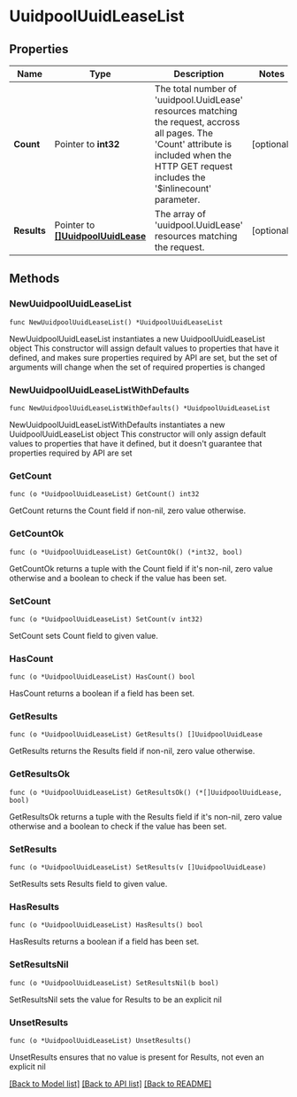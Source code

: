 # UuidpoolUuidLeaseList

## Properties

Name | Type | Description | Notes
------------ | ------------- | ------------- | -------------
**Count** | Pointer to **int32** | The total number of &#39;uuidpool.UuidLease&#39; resources matching the request, accross all pages. The &#39;Count&#39; attribute is included when the HTTP GET request includes the &#39;$inlinecount&#39; parameter. | [optional] 
**Results** | Pointer to [**[]UuidpoolUuidLease**](uuidpool.UuidLease.md) | The array of &#39;uuidpool.UuidLease&#39; resources matching the request. | [optional] 

## Methods

### NewUuidpoolUuidLeaseList

`func NewUuidpoolUuidLeaseList() *UuidpoolUuidLeaseList`

NewUuidpoolUuidLeaseList instantiates a new UuidpoolUuidLeaseList object
This constructor will assign default values to properties that have it defined,
and makes sure properties required by API are set, but the set of arguments
will change when the set of required properties is changed

### NewUuidpoolUuidLeaseListWithDefaults

`func NewUuidpoolUuidLeaseListWithDefaults() *UuidpoolUuidLeaseList`

NewUuidpoolUuidLeaseListWithDefaults instantiates a new UuidpoolUuidLeaseList object
This constructor will only assign default values to properties that have it defined,
but it doesn't guarantee that properties required by API are set

### GetCount

`func (o *UuidpoolUuidLeaseList) GetCount() int32`

GetCount returns the Count field if non-nil, zero value otherwise.

### GetCountOk

`func (o *UuidpoolUuidLeaseList) GetCountOk() (*int32, bool)`

GetCountOk returns a tuple with the Count field if it's non-nil, zero value otherwise
and a boolean to check if the value has been set.

### SetCount

`func (o *UuidpoolUuidLeaseList) SetCount(v int32)`

SetCount sets Count field to given value.

### HasCount

`func (o *UuidpoolUuidLeaseList) HasCount() bool`

HasCount returns a boolean if a field has been set.

### GetResults

`func (o *UuidpoolUuidLeaseList) GetResults() []UuidpoolUuidLease`

GetResults returns the Results field if non-nil, zero value otherwise.

### GetResultsOk

`func (o *UuidpoolUuidLeaseList) GetResultsOk() (*[]UuidpoolUuidLease, bool)`

GetResultsOk returns a tuple with the Results field if it's non-nil, zero value otherwise
and a boolean to check if the value has been set.

### SetResults

`func (o *UuidpoolUuidLeaseList) SetResults(v []UuidpoolUuidLease)`

SetResults sets Results field to given value.

### HasResults

`func (o *UuidpoolUuidLeaseList) HasResults() bool`

HasResults returns a boolean if a field has been set.

### SetResultsNil

`func (o *UuidpoolUuidLeaseList) SetResultsNil(b bool)`

 SetResultsNil sets the value for Results to be an explicit nil

### UnsetResults
`func (o *UuidpoolUuidLeaseList) UnsetResults()`

UnsetResults ensures that no value is present for Results, not even an explicit nil

[[Back to Model list]](../README.md#documentation-for-models) [[Back to API list]](../README.md#documentation-for-api-endpoints) [[Back to README]](../README.md)


